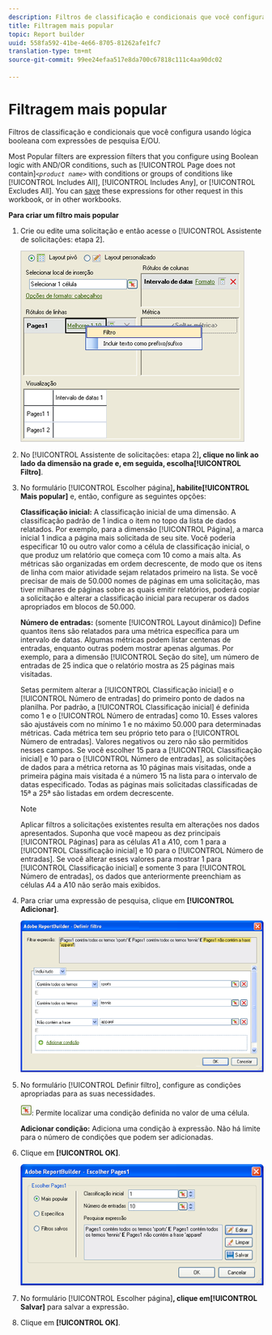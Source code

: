 ```yaml
---
description: Filtros de classificação e condicionais que você configura usando lógica booleana com expressões de pesquisa E/OU.
title: Filtragem mais popular
topic: Report builder
uuid: 558fa592-41be-4e66-8705-81262afe1fc7
translation-type: tm+mt
source-git-commit: 99ee24efaa517e8da700c67818c111c4aa90dc02

---
```



# Filtragem mais popular

Filtros de classificação e condicionais que você configura usando lógica booleana com expressões de pesquisa E/OU.

Most Popular filters are expression filters that you configure using Boolean logic with AND/OR conditions, such as [!UICONTROL Page does not contain]*`<product name>`* with conditions or groups of conditions like [!UICONTROL Includes All], [!UICONTROL Includes Any], or [!UICONTROL Excludes All]. You can [save](/help/analyze/report-builder/layout/c-filter-dimensions/saved-filters.md) these expressions for other request in this workbook, or in other workbooks.

**Para criar um filtro mais popular**

1. Crie ou edite uma solicitação e então acesse o [!UICONTROL Assistente de solicitações: etapa 2].

   ![Informações da etapa](assets/dimension_filter.png)

1. No [!UICONTROL Assistente de solicitações: etapa 2]**, clique no link ao lado da dimensão na grade e, em seguida, escolha[!UICONTROL Filtro]**.
1. No formulário [!UICONTROL Escolher página]**, habilite[!UICONTROL Mais popular]** e, então, configure as seguintes opções:

   **Classificação inicial:** A classificação inicial de uma dimensão. A classificação padrão de 1 indica o item no topo da lista de dados relatados. Por exemplo, para a dimensão [!UICONTROL Página], a marca inicial 1 indica a página mais solicitada de seu site. Você poderia especificar 10 ou outro valor como a célula de classificação inicial, o que produz um relatório que começa com 10 como a mais alta. As métricas são organizadas em ordem decrescente, de modo que os itens de linha com maior atividade sejam relatados primeiro na lista. Se você precisar de mais de 50.000 nomes de páginas em uma solicitação, mas tiver milhares de páginas sobre as quais emitir relatórios, poderá copiar a solicitação e alterar a classificação inicial para recuperar os dados apropriados em blocos de 50.000.

   **Número de entradas:** (somente [!UICONTROL Layout dinâmico]) Define quantos itens são relatados para uma métrica específica para um intervalo de datas. Algumas métricas podem listar centenas de entradas, enquanto outras podem mostrar apenas algumas. Por exemplo, para a dimensão [!UICONTROL Seção do site], um número de entradas de 25 indica que o relatório mostra as 25 páginas mais visitadas.

   Setas permitem alterar a [!UICONTROL Classificação inicial] e o [!UICONTROL Número de entradas] do primeiro ponto de dados na planilha. Por padrão, a [!UICONTROL Classificação inicial] é definida como 1 e o [!UICONTROL Número de entradas] como 10. Esses valores são ajustáveis com no mínimo 1 e no máximo 50.000 para determinadas métricas. Cada métrica tem seu próprio teto para o [!UICONTROL Número de entradas]. Valores negativos ou zero não são permitidos nesses campos. Se você escolher 15 para a [!UICONTROL Classificação inicial] e 10 para o [!UICONTROL Número de entradas], as solicitações de dados para a métrica retorna as 10 páginas mais visitadas, onde a primeira página mais visitada é a número 15 na lista para o intervalo de datas especificado. Todas as páginas mais solicitadas classificadas de 15ª a 25ª são listadas em ordem decrescente.

   >[!NOTE]
   >
   >Aplicar filtros a solicitações existentes resulta em alterações nos dados apresentados. Suponha que você mapeou as dez principais [!UICONTROL Páginas] para as células $A$1 a $A$10, com 1 para a [!UICONTROL Classificação inicial] e 10 para o [!UICONTROL Número de entradas]. Se você alterar esses valores para mostrar 1 para [!UICONTROL Classificação inicial] e somente 3 para [!UICONTROL Número de entradas], os dados que anteriormente preenchiam as células $A$4 a $A$10 não serão mais exibidos.

1. Para criar uma expressão de pesquisa, clique em **[!UICONTROL Adicionar]**.

   ![Informações da etapa](assets/expressions_define_filter.png)

1. No formulário [!UICONTROL Definir filtro], configure as condições apropriadas para as suas necessidades.

   ![select_cell_icon.png](assets/select_cell_icon.png): Permite localizar uma condição definida no valor de uma célula.

   **Adicionar condição:** Adiciona uma condição à expressão. Não há limite para o número de condições que podem ser adicionadas.

1. Clique em **[!UICONTROL OK]**.

   ![Informações da etapa](assets/choose_page_02.png)

1. No formulário [!UICONTROL Escolher página]**, clique em[!UICONTROL Salvar]** para salvar a expressão.
1. Clique em **[!UICONTROL OK]**.
